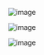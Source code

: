 

![image](https://github.com/user-attachments/assets/9ee0bb3e-a5e4-40ed-abd3-41cd09b7fbd5)




![image](https://github.com/user-attachments/assets/d377a0a7-7bbe-487b-913d-41267cdfdbc3)


![image](https://github.com/user-attachments/assets/94976979-33c3-4342-8d86-f8603aa9ce23)

